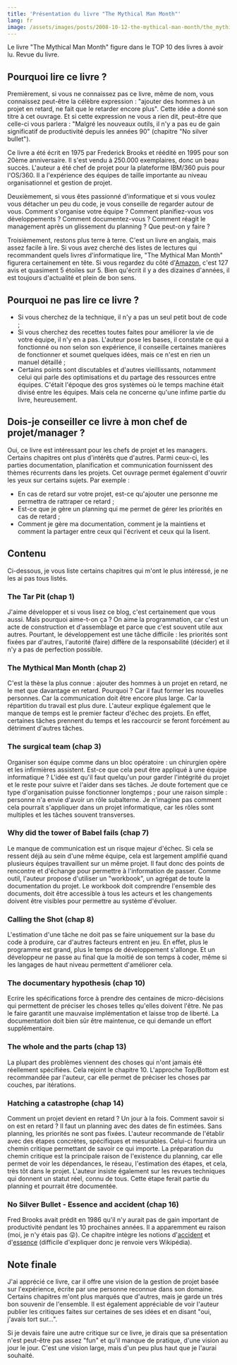 ```yaml
---
title: 'Présentation du livre "The Mythical Man Month"'
lang: fr
image: /assets/images/posts/2008-10-12-the-mythical-man-month/the_mythical_man_month_cover.jpg
---
```


Le livre "The Mythical Man Month" figure dans le TOP 10 des livres à avoir lu. Revue du livre.

## Pourquoi lire ce livre ?

Premièrement, si vous ne connaissez pas ce livre, même de nom, vous connaissez peut-être la célèbre expression : "ajouter des hommes à un projet en retard, ne fait que le retarder encore plus". Cette idée a donné son titre à cet ouvrage. Et si cette expression ne vous a rien dit, peut-être que celle-ci vous parlera : "Malgré les nouveaux outils, il n'y a pas eu de gain significatif de productivité depuis les années 90" (chapitre "No silver bullet").

Ce livre a été écrit en 1975 par Frederick Brooks et réédité en 1995 pour son 20ème anniversaire. Il s'est vendu à 250.000 exemplaires, donc un beau succès. L'auteur a été chef de projet pour la plateforme IBM/360 puis pour l'OS/360. Il a l'expérience des équipes de taille importante au niveau organisationnel et gestion de projet.

Deuxièmement, si vous êtes passionné d'informatique et si vous voulez vous détacher un peu du code, je vous conseille de regarder autour de vous. Comment s'organise votre équipe ? Comment planifiez-vous vos développements ? Comment documentez-vous ? Comment réagit le management après un glissement du planning ? Que peut-on y faire ?

Troisièmement, restons plus terre à terre. C'est un livre en anglais, mais assez facile à lire. Si vous avez cherché des listes de lectures qui recommandent quels livres d'informatique lire, "The Mythical Man Month" figurera certainement en tête. Si vous regardez du côté d'[Amazon](http://www.amazon.com/Mythical-Man-Month-Software-Engineering-Anniversary/dp/0201835959), c'est 127 avis et quasiment 5 étoiles sur 5. Bien qu'écrit il y a des dizaines d'années, il est toujours d'actualité et plein de bon sens.

## Pourquoi ne pas lire ce livre ?

- Si vous cherchez de la technique, il n'y a pas un seul petit bout de code ;
- Si vous cherchez des recettes toutes faites pour améliorer la vie de votre équipe, il n'y en a pas. L'auteur pose les bases, il constate ce qui a fonctionné ou non selon son expérience, il conseille certaines manières de fonctionner et soumet quelques idées, mais ce n'est en rien un manuel détaillé ;
- Certains points sont discutables et d'autres vieillissants, notamment celui qui parle des optimisations et du partage des ressources entre équipes. C'était l'époque des gros systèmes où le temps machine était divisé entre les équipes. Mais cela ne concerne qu'une infime partie du livre, heureusement.

## Dois-je conseiller ce livre à mon chef de projet/manager ?

Oui, ce livre est intéressant pour les chefs de projet et les managers. Certains chapitres ont plus d'intérêts que d'autres. Parmi ceux-ci, les parties documentation, planification et communication fournissent des thèmes récurrents dans les projets. Cet ouvrage permet également d'ouvrir les yeux sur certains sujets. Par exemple :

- En cas de retard sur votre projet, est-ce qu'ajouter une personne me permettra de rattraper ce retard ;
- Est-ce que je gère un planning qui me permet de gérer les priorités en cas de retard ;
- Comment je gère ma documentation, comment je la maintiens et comment la partager entre ceux qui l'écrivent et ceux qui la lisent.

## Contenu

Ci-dessous, je vous liste certains chapitres qui m'ont le plus intéressé, je ne les ai pas tous listés.

### The Tar Pit (chap 1)

J'aime développer et si vous lisez ce blog, c'est certainement que vous aussi. Mais pourquoi aime-t-on ça ? On aime la programmation, car c'est un acte de construction et d'assemblage et parce que c'est souvent utile aux autres. Pourtant, le développement est une tâche difficile : les priorités sont fixées par d'autres, l'autorité (faire) diffère de la responsabilité (décider) et il n'y a pas de perfection possible.

### The Mythical Man Month (chap 2)

C'est la thèse la plus connue : ajouter des hommes à un projet en retard, ne le met que davantage en retard. Pourquoi ? Car il faut former les nouvelles personnes. Car la communication doit être encore plus large. Car la répartition du travail est plus dure. L'auteur explique également que le manque de temps est le premier facteur d'échec des projets. En effet, certaines tâches prennent du temps et les raccourcir se feront forcément au détriment d'autres tâches.

### The surgical team (chap 3)

Organiser son équipe comme dans un bloc opératoire : un chirurgien opère et les infirmières assistent. Est-ce que cela peut être appliqué à une équipe informatique ? L'idée est qu'il faut quelqu'un pour garder l'intégrité du projet et le reste pour suivre et l'aider dans ses tâches.
Je doute fortement que ce type d'organisation puisse fonctionner longtemps ; pour une raison simple : personne n'a envie d'avoir un rôle subalterne. Je n'imagine pas comment cela pourrait s'appliquer dans un projet informatique, car les rôles sont multiples et les tâches souvent transverses.

### Why did the tower of Babel fails (chap 7)

Le manque de communication est un risque majeur d'échec. Si cela se ressent déjà au sein d'une même équipe, cela est largement amplifié quand plusieurs équipes travaillent sur un même projet. Il faut donc des points de rencontre et d'échange pour permettre à l'information de passer. Comme outil, l'auteur propose d'utiliser un "workbook", un agrégat de toute la documentation du projet. Le workbook doit comprendre l'ensemble des documents, doit être accessible à tous les acteurs et les changements doivent être visibles pour permettre au système d'évoluer.

### Calling the Shot (chap 8)

L'estimation d'une tâche ne doit pas se faire uniquement sur la base du code à produire, car d'autres facteurs entrent en jeu. En effet, plus le programme est grand, plus le temps de développement s'allonge. Et un développeur ne passe au final que la moitié de son temps à coder, même si les langages de haut niveau permettent d'améliorer cela.

### The documentary hypothesis (chap 10)

Ecrire les spécifications force à prendre des centaines de micro-décisions qui permettent de préciser les choses telles qu'elles doivent l'être. Ne pas le faire garantit une mauvaise implémentation et laisse trop de liberté. La documentation doit bien sûr être maintenue, ce qui demande un effort supplémentaire.

### The whole and the parts (chap 13)

La plupart des problèmes viennent des choses qui n'ont jamais été réellement spécifiées. Cela rejoint le chapitre 10. L'approche Top/Bottom est recommandée par l'auteur, car elle permet de préciser les choses par couches, par itérations.

### Hatching a catastrophe (chap 14)

Comment un projet devient en retard ? Un jour à la fois. Comment savoir si on est en retard ? Il faut un planning avec des dates de fin estimées. Sans planning, les priorités ne sont pas fixées. L'auteur recommande de l'établir avec des étapes concrètes, spécifiques et mesurables. Celui-ci fournira un chemin critique permettant de savoir ce qui importe. La préparation du chemin critique est la principale raison de l'existence du planning, car elle permet de voir les dépendances, le réseau, l'estimation des étapes, et cela, très tôt dans le projet. L'auteur insiste également sur les revues techniques qui donnent un statut réel, connu de tous. Cette étape ferait partie du planning et pourrait être documentée.

### No Silver Bullet - Essence and accident (chap 16)

Fred Brooks avait prédit en 1986 qu'il n'y aurait pas de gain important de productivité pendant les 10 prochaines années. Il a apparemment eu raison (moi, je n'y étais pas 😜). Ce chapitre intègre les notions d'[accident](http://en.wikipedia.org/wiki/Accidental_complexity) et d'[essence](http://en.wikipedia.org/wiki/Essential_complexity) (difficile d'expliquer donc je renvoie vers Wikipédia).

## Note finale

J'ai apprécié ce livre, car il offre une vision de la gestion de projet basée sur l'expérience, écrite par une personne reconnue dans son domaine. Certains chapitres m'ont plus marqués que d'autres, mais je garde un trés bon souvenir de l'ensemble. Il est également appréciable de voir l'auteur publier les critiques faites sur certaines de ses idées et en disant "oui, j'avais tort sur...".

Si je devais faire une autre critique sur ce livre, je dirais que sa présentation n'est peut-être pas assez "fun" et qu'il manque de pratique, d'une vision au jour le jour. C'est une vision large, mais d'un peu plus haut que je l'aurai souhaité.
